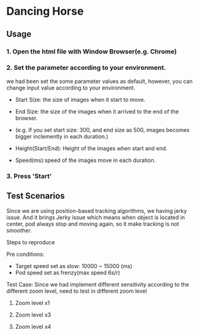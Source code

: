 # Dancing Horse


## Usage


### 1. Open the html file with Window Browser(e.g. Chrome)

### 2. Set the parameter according to your environment.  

we had been set the some parameter values as default, however, you can change input value according to your environment.

- Start Size: the size of images when it start to move.

- End Size: the size of the images when it arrived to the end of the browser.
* (e.g. If you set start size: 300, and end size as 500, images becomes bigger inclemently in each duration.)


- Height(Start/End): Height of the images when start and end.

- Speed(ms):speed of the images move in each duration.


### 3. Press 'Start'



## Test Scenarios

Since we are using position-based tracking algorithms, we having jerky issue. And it brings Jerky issue which means when object is located in center, pod always stop and moving again, so it make tracking is not smoother.


Steps to reproduce

Pre conditions: 
- Target speed set as slow: 10000 ~ 15000 (ms)
- Pod speed set as frenzy(max speed 6s/r)

Test Case: Since we had implement different sensitivity according to the different zoom level, need to test in different zoom level

1. Zoom level x1

2. Zoom level x3

3. Zoom level x4 



